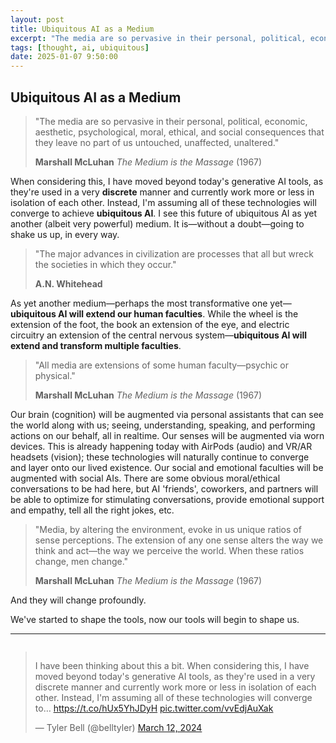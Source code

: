```yaml
---
layout: post
title: Ubiquitous AI as a Medium
excerpt: "The media are so pervasive in their personal, political, economic, aesthetic, psychological, moral, ethical, and social consequences that they leave no part of us untouched, unaffected, unaltered."
tags: [thought, ai, ubiquitous]
date: 2025-01-07 9:50:00
---
```


## Ubiquitous AI as a Medium

> "The media are so pervasive in their personal, political, economic, aesthetic, psychological, moral, ethical, and social consequences that they leave no part of us untouched, unaffected, unaltered."
>   
> **Marshall McLuhan** *The Medium is the Massage* (1967)

When considering this, I have moved beyond today's generative AI tools, as they're used in a very **discrete** manner and currently work more or less in isolation of each other. Instead, I'm assuming all of these technologies will converge to achieve **ubiquitous AI**. I see this future of ubiquitous AI as yet another (albeit very powerful) medium. It is—without a doubt—going to shake us up, in every way.

> "The major advances in civilization are processes that all but wreck the societies in which they occur."
>   
> **A.N. Whitehead**

As yet another medium—perhaps the most transformative one yet—**ubiquitous AI will extend our human faculties**. While the wheel is the extension of the foot, the book an extension of the eye, and electric circuitry an extension of the central nervous system—**ubiquitous AI will extend and transform multiple faculties**.

> "All media are extensions of some human faculty—psychic or physical."
>   
> **Marshall McLuhan** *The Medium is the Massage* (1967)

Our brain (cognition) will be augmented via personal assistants that can see the world along with us; seeing, understanding, speaking, and performing actions on our behalf, all in realtime. Our senses will be augmented via worn devices. This is already happening today with AirPods (audio) and VR/AR headsets (vision); these technologies will naturally continue to converge and layer onto our lived existence. Our social and emotional faculties will be augmented with social AIs. There are some obvious moral/ethical conversations to be had here, but AI 'friends', coworkers, and partners will be able to optimize for stimulating conversations, provide emotional support and empathy, tell all the right jokes, etc.

> "Media, by altering the environment, evoke in us unique ratios of sense perceptions. The extension of any one sense alters the way we think and act—the way we perceive the world. When these ratios change, men change."
>   
> **Marshall McLuhan** *The Medium is the Massage* (1967)

And they will change profoundly.

We've started to shape the tools, now our tools will begin to shape us.

---

<div style="display: flex; justify-content: center;">
<blockquote class="twitter-tweet"><p lang="en" dir="ltr">I have been thinking about this a bit. When considering this, I have moved beyond today&#39;s generative AI tools, as they&#39;re used in a very discrete manner and currently work more or less in isolation of each other. Instead, I&#39;m assuming all of these technologies will converge to… <a href="https://t.co/hUx5YhJDyH">https://t.co/hUx5YhJDyH</a> <a href="https://t.co/vvEdjAuXak">pic.twitter.com/vvEdjAuXak</a></p>&mdash; Tyler Bell (@belltyler) <a href="https://twitter.com/belltyler/status/1767530174403289598?ref_src=twsrc%5Etfw">March 12, 2024</a></blockquote> <script async src="https://platform.twitter.com/widgets.js" charset="utf-8"></script>
</div>